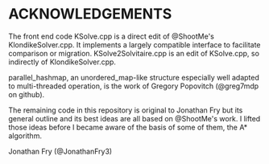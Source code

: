 # ACKNOWLEDGEMENTS

The front end code KSolve.cpp is a direct edit of @ShootMe's KlondikeSolver.cpp.
It implements a largely compatible interface to facilitate comparison or migration.
KSolve2Solvitaire.cpp is an edit of KSolve.cpp, so indirectly of KlondikeSolver.cpp.

parallel_hashmap, an unordered_map-like structure especially well adapted to 
multi-threaded operation,
is the work of Gregory Popovitch \(@greg7mdp on github\).

The remaining code in this repository is original 
to Jonathan Fry but its general outline 
and its best ideas are all based on @ShootMe's work.  I lifted those ideas before 
I became aware of the basis of some of them, the A* algorithm.

Jonathan Fry \(@JonathanFry3\)
